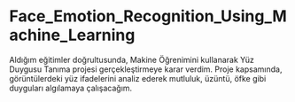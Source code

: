 # Face_Emotion_Recognition_Using_Machine_Learning

Aldığım eğitimler doğrultusunda, Makine Öğrenimini kullanarak Yüz Duygusu Tanıma projesi gerçekleştirmeye karar verdim. Proje kapsamında, görüntülerdeki yüz ifadelerini analiz ederek mutluluk, üzüntü, öfke gibi duyguları algılamaya çalışacağım. 
